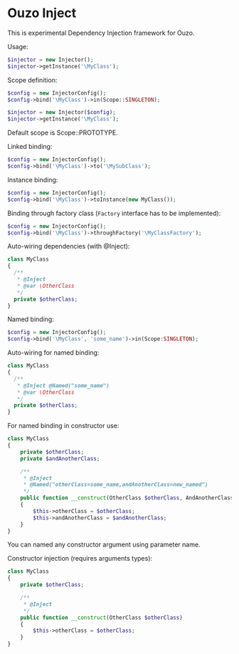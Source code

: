 Ouzo Inject
==============

This is experimental Dependency Injection framework for Ouzo.

Usage:

```php
$injector = new Injector();
$injector->getInstance('\MyClass');
```

Scope definition:

```php
$config = new InjectorConfig();
$config->bind('\MyClass')->in(Scope::SINGLETON);

$injector = new Injector($config);
$injector->getInstance('\MyClass');
```

Default scope is Scope::PROTOTYPE.

Linked binding:

```php
$config = new InjectorConfig();
$config->bind('\MyClass')->to('\MySubClass');
```

Instance binding:

```php
$config = new InjectorConfig();
$config->bind('\MyClass')->toInstance(new MyClass());
```

Binding through factory class (`Factory` interface has to be implemented):

```php
$config = new InjectorConfig();
$config->bind('\MyClass')->throughFactory('\MyClassFactory');
```

Auto-wiring dependencies (with @Inject):

```php
class MyClass
{
  /**
   * @Inject
   * @var \OtherClass
   */
  private $otherClass;
}
```

Named binding:

```php
$config = new InjectorConfig();
$config->bind('\MyClass', 'some_name')->in(Scope:SINGLETON);
```

Auto-wiring for named binding:

```php
class MyClass
{
  /**
   * @Inject @Named("some_name")
   * @var \OtherClass
   */
  private $otherClass;
}
```

For named binding in constructor use:

```php
class MyClass
{
    private $otherClass;
    private $andAnotherClass;

    /**
     * @Inject
     * @Named("otherClass=some_name,andAnotherClass=new_named")
     */
    public function __construct(OtherClass $otherClass, AndAnotherClass $andAnotherClass)
    {
        $this->otherClass = $otherClass;
        $this->andAnotherClass = $andAnotherClass;
    }
}
```

You can named any constructor argument using parameter name.

Constructor injection (requires arguments types):

```php
class MyClass
{
    private $otherClass;

    /**
     * @Inject
     */
    public function __construct(OtherClass $otherClass)
    {
        $this->otherClass = $otherClass;
    }
}
```

